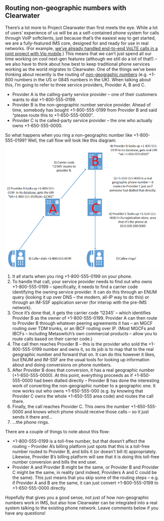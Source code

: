 Routing non-geographic numbers with Clearwater
----------------------------------------------
There’s a lot more to Project Clearwater than first meets the eye. While a lot of users’ experience of us will be as a self-contained phone system for calls through VoIP softclients, just because that’s the easiest way to get started, we are a fully-featured IMS core, designed for and ready for use in real networks. (For example, [we’ve already handled end-to-end VoLTE calls in a joint project with Vip mobile](http://www.vipmobile.rs/about-vip/press-center.1091.html?itemId=517).) This means that we can’t just spend all our time working on cool next-gen features (although we still do a lot of that!) – we also have to think about how best to keep traditional phone services working as the world migrates to Clearwater. One of the things we’ve been thinking about recently is the routing of [non-geographic numbers](https://en.wikipedia.org/wiki/Non-geographic_telephone_numbers_in_the_United_Kingdom) (e.g. +1-800 numbers in the US or 0845 numbers in the UK). When talking about this, I’m going to refer to three service providers, Provider A, B and C.

*   Provider A is the calling-party service provider – one of their customers wants to dial +1-800-555-0199.
*   Provider B is the non-geographic number service provider. Ahead of time, somebody has bought +1-800-555-0199 from Provider B and said “please route this to +1-650-555-0000”.
*   Provider C is the called-party service provider – the one who actually owns +1-650-555-0000.

So what happens when you ring a non-geographic number like +1-800-555-0199? Well, the call flow will look like this diagram:
![Non-geographic routing](../images/Non-geographic-routing1.png)

1.  It all starts when you ring +1-800-555-0199 on your phone.
2.  To handle that call, your service provider needs to find out who owns +1-800-555-0199 – specifically, it needs to find a carrier code identifying the owning service provider. It can do this through an ENUM query (looking it up over DNS – the modern, all-IP way to do this) or through an IM-SSF application server (for interop with the pre-IMS network).
3.  Once it’s done that, it gets the carrier code ‘12345’ – which identifies Provider B as the owner of +1-800-555-0199\. Provider A can then route to Provider B through whatever peering agreements it has – an MGCF routing over TDM trunks, or an IBCF routing over IP. (Most MGCFs and IBCFs – including Metaswitch’s own commercial products – allow you to route calls based on their carrier code.)
4.  The call then reaches Provider B – this is the provider who sold the +1-800-555-0199 number and owns it, so its job is to map that to the real geographic number and forward that on. It can do this however it likes, but ENUM and IM-SSF are the usual tools for looking up information about and doing conversions on phone numbers.
5.  After Provider B does that conversion, it has a real geographic number (+1-650-555-0000). At this point, everything proceeds as if +1-650-555-0000 had been dialled directly – Provider B has done the interesting work of converting the non-geographic number to a geographic one. It now works out who owns +1-650-555-000 (e.g. by knowing that Provider C owns the whole +1-650-555 area code) and routes the call there.
6.  Finally, the call reaches Provider C. This owns the number +1-650-555-0000 and knows which phone should receive those calls – so it just sends it there and…
7.  …the phone rings.

There are a couple of things to note about this flow:

*   +1-800-555-0199 is a toll-free number, but that doesn’t affect the routing – Provider A’s billing platform just spots that this is a toll-free number routed to Provider B, and bills it (or doesn’t bill it) appropriately. Likewise, Provider B’s billing platform will see that it is doing this toll-free number conversion and bills the end user.
*   Provider A and Provider B might be the same, or Provider B and Provider C might be the same, in reality (and indeed, Providers A and C could be the same). This just means that you skip some of the routing steps – e.g. if Provider A and B are the same, it can just convert +1-800-555-0199 to +1-650-555-0000 directly.

  Hopefully that gives you a good sense, not just of how non-geographic numbers work in IMS, but also how Clearwater can be integrated into a real system talking to the existing phone network. Leave comments below if you have any questions!
